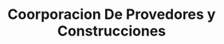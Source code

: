 ---
title: "Coorporacion De Provedores y Construcciones"
url: /salina-cruz/coorporacion-de-provedores-y-construcciones/
shop: hardware
---
